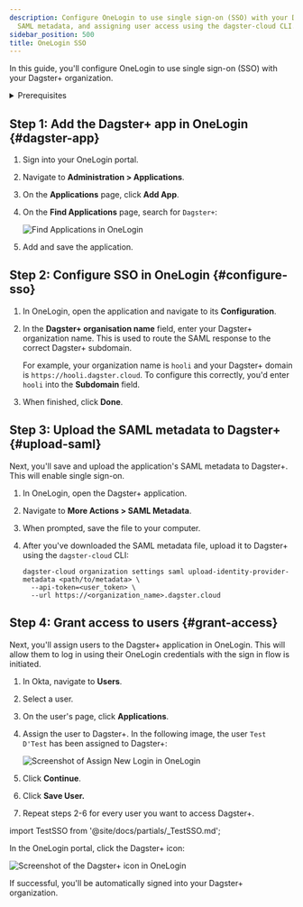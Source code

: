 ```yaml
---
description: Configure OneLogin to use single sign-on (SSO) with your Dagster+ organization.
  SAML metadata, and assigning user access using the dagster-cloud CLI.
sidebar_position: 500
title: OneLogin SSO
---
```


In this guide, you'll configure OneLogin to use single sign-on (SSO) with your Dagster+ organization.

<details>
  <summary>Prerequisites</summary>

To follow the steps in this guide, you'll need:

- **The following in OneLogin:**
  - An existing OneLogin account
  - Admin permissions
- **To install the [`dagster-cloud` CLI](/dagster-plus/deployment/management/dagster-cloud-cli/installing-and-configuring)**
- **The following in Dagster+:**
  - A Pro plan
  - [Access to a user token](/dagster-plus/deployment/management/tokens/user-tokens)
  - [Organization Admin permissions](/dagster-plus/features/authentication-and-access-control/rbac/user-roles-permissions) in your organization

</details>

## Step 1: Add the Dagster+ app in OneLogin \{#dagster-app}

1. Sign into your OneLogin portal.
2. Navigate to **Administration > Applications**.
3. On the **Applications** page, click **Add App**.
4. On the **Find Applications** page, search for `Dagster+`:

   ![Find Applications in OneLogin](/images/dagster-plus/features/authentication-and-access-control/onelogin/find-applications.png)

5. Add and save the application.

## Step 2: Configure SSO in OneLogin \{#configure-sso}

1. In OneLogin, open the application and navigate to its **Configuration**.
2. In the **Dagster+ organisation name** field, enter your Dagster+ organization name. This is used to route the SAML response to the correct Dagster+ subdomain.

   For example, your organization name is `hooli` and your Dagster+ domain is `https://hooli.dagster.cloud`. To configure this correctly, you'd enter `hooli` into the **Subdomain** field.

3. When finished, click **Done**.

## Step 3: Upload the SAML metadata to Dagster+ \{#upload-saml}

Next, you'll save and upload the application's SAML metadata to Dagster+. This will enable single sign-on.

1. In OneLogin, open the Dagster+ application.
2. Navigate to **More Actions > SAML Metadata**.
3. When prompted, save the file to your computer.
4. After you've downloaded the SAML metadata file, upload it to Dagster+ using the `dagster-cloud` CLI:

   ```shell
   dagster-cloud organization settings saml upload-identity-provider-metadata <path/to/metadata> \
     --api-token=<user_token> \
     --url https://<organization_name>.dagster.cloud
   ```

## Step 4: Grant access to users \{#grant-access}

Next, you'll assign users to the Dagster+ application in OneLogin. This will allow them to log in using their OneLogin credentials with the sign in flow is initiated.

1. In Okta, navigate to **Users**.
2. Select a user.
3. On the user's page, click **Applications**.
4. Assign the user to Dagster+. In the following image, the user `Test D'Test` has been assigned to Dagster+:

   ![Screenshot of Assign New Login in OneLogin](/images/dagster-plus/features/authentication-and-access-control/onelogin/new-login.png)

5. Click **Continue**.
6. Click **Save User.**
7. Repeat steps 2-6 for every user you want to access Dagster+.

import TestSSO from '@site/docs/partials/\_TestSSO.md';

<TestSSO />

In the OneLogin portal, click the Dagster+ icon:

![Screenshot of the Dagster+ icon in OneLogin](/images/dagster-plus/features/authentication-and-access-control/onelogin/onelogin-dagster.png)

If successful, you'll be automatically signed into your Dagster+ organization.
